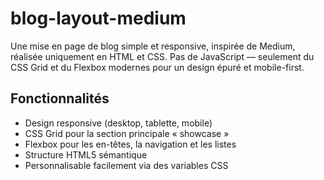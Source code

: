 # blog-layout-medium

Une mise en page de blog simple et responsive, inspirée de Medium, réalisée uniquement en HTML et CSS. Pas de JavaScript — seulement du CSS Grid et du Flexbox modernes pour un design épuré et mobile-first.

## Fonctionnalités

- Design responsive (desktop, tablette, mobile)
- CSS Grid pour la section principale « showcase »
- Flexbox pour les en-têtes, la navigation et les listes
- Structure HTML5 sémantique
- Personnalisable facilement via des variables CSS
